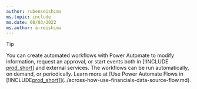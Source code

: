 ```yaml
---
author: rubenseishima
ms.topic: include
ms.date: 08/03/2022
ms.author: a-reishima
---
```

> [!TIP]
> You can create automated workflows with Power Automate to modify information, request an approval, or start events both in [!INCLUDE [prod_short](prod_short.md)] and external services. The workflows can be run automatically, on demand, or periodically. Learn more at [Use Power Automate Flows in [!INCLUDE[prod_short](includes/prod_short.md)]](../across-how-use-financials-data-source-flow.md).
